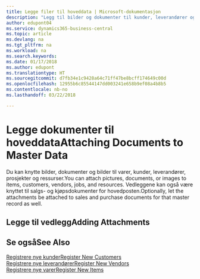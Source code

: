 ```yaml
---
title: Legge filer til hoveddata | Microsoft-dokumentasjon
description: "Legg til bilder og dokumenter til kunder, leverandører og andre hovedposter, og la disse knyttes til fakturaer også."
author: edupont04
ms.service: dynamics365-business-central
ms.topic: article
ms.devlang: na
ms.tgt_pltfrm: na
ms.workload: na
ms.search.keywords: 
ms.date: 01/17/2018
ms.author: edupont
ms.translationtype: HT
ms.sourcegitcommit: d7fb34e1c9428a64c71ff47be8bcff174649c00d
ms.openlocfilehash: 12955b6c85544147dd003241e658b9ef08a4b8b5
ms.contentlocale: nb-no
ms.lasthandoff: 03/22/2018

---
```

# <a name="attaching-documents-to-master-data"></a><span data-ttu-id="4c29d-103">Legge dokumenter til hoveddata</span><span class="sxs-lookup"><span data-stu-id="4c29d-103">Attaching Documents to Master Data</span></span>
<span data-ttu-id="4c29d-104">Du kan knytte bilder, dokumenter og bilder til varer, kunder, leverandører, prosjekter og ressurser.</span><span class="sxs-lookup"><span data-stu-id="4c29d-104">You can attach pictures, documents, or images to items, customers, vendors, jobs, and resources.</span></span> <span data-ttu-id="4c29d-105">Vedleggene kan også være knyttet til salgs- og kjøpsdokumenter for hovedposten.</span><span class="sxs-lookup"><span data-stu-id="4c29d-105">Optionally, let the attachments be attached to sales and purchase documents for that master record as well.</span></span>  

## <a name="adding-attachments"></a><span data-ttu-id="4c29d-106">Legge til vedlegg</span><span class="sxs-lookup"><span data-stu-id="4c29d-106">Adding Attachments</span></span>


## <a name="see-also"></a><span data-ttu-id="4c29d-107">Se også</span><span class="sxs-lookup"><span data-stu-id="4c29d-107">See Also</span></span>
[<span data-ttu-id="4c29d-108">Registrere nye kunder</span><span class="sxs-lookup"><span data-stu-id="4c29d-108">Register New Customers</span></span>](sales-how-register-new-customers.md)  
[<span data-ttu-id="4c29d-109">Registrere nye leverandører</span><span class="sxs-lookup"><span data-stu-id="4c29d-109">Register New Vendors</span></span>](purchasing-how-register-new-vendors.md)  
[<span data-ttu-id="4c29d-110">Registrere nye varer</span><span class="sxs-lookup"><span data-stu-id="4c29d-110">Register New Items</span></span>](inventory-how-register-new-items.md)  

